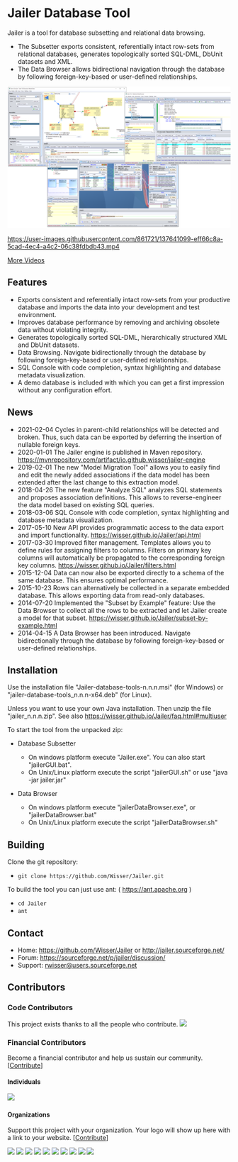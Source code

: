 # Jailer Database Tool

Jailer is a tool for database subsetting and relational data browsing.

 - The Subsetter exports consistent, referentially intact row-sets from relational databases,
   generates topologically sorted SQL-DML, DbUnit datasets and XML.
 - The Data Browser allows bidirectional navigation through the database
   by following foreign-key-based or user-defined relationships.


<img src="/docs/screenshot.png" width="800" />

https://user-images.githubusercontent.com/861721/137641099-eff66c8a-5cad-4ec4-a4c2-06c38fdbdb43.mp4

[More Videos](docs/animated/Animation.md)

## Features

 - Exports consistent and referentially intact row-sets from your productive database
   and imports the data into your development and test environment.
 - Improves database performance by removing and archiving obsolete data without violating integrity.
 - Generates topologically sorted SQL-DML, hierarchically structured XML and DbUnit datasets.
 - Data Browsing. Navigate bidirectionally through the database by following foreign-key-based or user-defined relationships.
 - SQL Console with code completion, syntax highlighting and database metadata visualization.
 - A demo database is included with which you can get a first impression without any configuration effort.


## News

 - 2021-02-04    Cycles in parent-child relationships will be detected and broken. Thus, such data can be exported by deferring the insertion of nullable foreign keys.
 - 2020-01-01    The Jailer engine is published in Maven repository. https://mvnrepository.com/artifact/io.github.wisser/jailer-engine
 - 2019-02-01    The new "Model Migration Tool" allows you to easily find and edit the newly added associations if the data model has been extended after the last change to this extraction model.
 - 2018-04-26    The new feature "Analyze SQL" analyzes SQL statements and proposes association definitions. This allows to reverse-engineer the data model based on existing SQL queries.
 - 2018-03-06    SQL Console with code completion, syntax highlighting and database metadata visualization.
 - 2017-05-10    New API provides programmatic access to the data export and import functionality. https://wisser.github.io/Jailer/api.html
 - 2017-03-30    Improved filter management. Templates allows you to define rules for assigning filters to columns. Filters on primary key columns will automatically be propagated to the corresponding foreign key columns. https://wisser.github.io/Jailer/filters.html
 - 2015-12-04    Data can now also be exported directly to a schema of the same database. This ensures optimal performance.
 - 2015-10-23    Rows can alternatively be collected in a separate embedded database. This allows exporting data from read-only databases.
 - 2014-07-20    Implemented the "Subset by Example" feature: Use the Data Browser to collect all the rows to be extracted and let Jailer create a model for that subset. https://wisser.github.io/Jailer/subset-by-example.html
 - 2014-04-15    A Data Browser has been introduced. Navigate bidirectionally through the database by following foreign-key-based or user-defined relationships.



## Installation

Use the installation file "Jailer-database-tools-n.n.n.msi" (for Windows) or "jailer-database-tools_n.n.n-x64.deb" (for Linux).

Unless you want to use your own Java installation. Then unzip the file "jailer_n.n.n.zip". See also <a href="https://wisser.github.io/Jailer/faq.html#multiuser">https://wisser.github.io/Jailer/faq.html#multiuser</a>

To start the tool from the unpacked zip:

 - Database Subsetter
    - On windows platform execute "Jailer.exe". You can also start "jailerGUI.bat".
    - On Unix/Linux platform execute the script "jailerGUI.sh" or use "java -jar jailer.jar"

 - Data Browser
    - On windows platform execute "jailerDataBrowser.exe", or "jailerDataBrowser.bat"
    - On Unix/Linux platform execute the script "jailerDataBrowser.sh"


## Building

Clone the git repository:

* `git clone https://github.com/Wisser/Jailer.git`

To build the tool you can just use ant: ( https://ant.apache.org )

* `cd Jailer`
* `ant`


## Contact
 - Home:    https://github.com/Wisser/Jailer or http://jailer.sourceforge.net/
 - Forum:   https://sourceforge.net/p/jailer/discussion/
 - Support: rwisser@users.sourceforge.net


## Contributors

### Code Contributors

This project exists thanks to all the people who contribute.
<a href="https://github.com/Wisser/Jailer/graphs/contributors"><img src="https://opencollective.com/Jailer/contributors.svg?width=890&button=false" /></a>

### Financial Contributors

Become a financial contributor and help us sustain our community. [[Contribute](https://opencollective.com/Jailer/contribute)]

#### Individuals

<a href="https://opencollective.com/Jailer"><img src="https://opencollective.com/Jailer/individuals.svg?width=890"></a>

#### Organizations

Support this project with your organization. Your logo will show up here with a link to your website. [[Contribute](https://opencollective.com/Jailer/contribute)]

<a href="https://opencollective.com/Jailer/organization/0/website"><img src="https://opencollective.com/Jailer/organization/0/avatar.svg"></a>
<a href="https://opencollective.com/Jailer/organization/1/website"><img src="https://opencollective.com/Jailer/organization/1/avatar.svg"></a>
<a href="https://opencollective.com/Jailer/organization/2/website"><img src="https://opencollective.com/Jailer/organization/2/avatar.svg"></a>
<a href="https://opencollective.com/Jailer/organization/3/website"><img src="https://opencollective.com/Jailer/organization/3/avatar.svg"></a>
<a href="https://opencollective.com/Jailer/organization/4/website"><img src="https://opencollective.com/Jailer/organization/4/avatar.svg"></a>
<a href="https://opencollective.com/Jailer/organization/5/website"><img src="https://opencollective.com/Jailer/organization/5/avatar.svg"></a>
<a href="https://opencollective.com/Jailer/organization/6/website"><img src="https://opencollective.com/Jailer/organization/6/avatar.svg"></a>
<a href="https://opencollective.com/Jailer/organization/7/website"><img src="https://opencollective.com/Jailer/organization/7/avatar.svg"></a>
<a href="https://opencollective.com/Jailer/organization/8/website"><img src="https://opencollective.com/Jailer/organization/8/avatar.svg"></a>
<a href="https://opencollective.com/Jailer/organization/9/website"><img src="https://opencollective.com/Jailer/organization/9/avatar.svg"></a>
